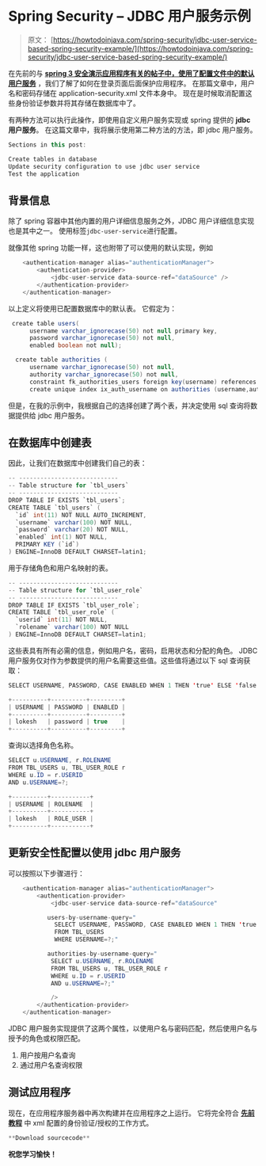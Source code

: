 # Spring Security – JDBC 用户服务示例

> 原文： [https://howtodoinjava.com/spring-security/jdbc-user-service-based-spring-security-example/](https://howtodoinjava.com/spring-security/jdbc-user-service-based-spring-security-example/)

在先前的与 [**spring 3 安全演示应用程序有关的帖子中，使用了配置文件中的默认用户服务**](//howtodoinjava.com/spring/spring-security/login-form-based-spring-3-security-example/ "Login form based spring 3 security example") ，我们了解了如何在登录页面后面保护应用程序。 在那篇文章中，用户名和密码存储在 application-security.xml 文件本身中。 现在是时候取消配置这些身份验证参数并将其存储在数据库中了。

有两种方法可以执行此操作，即使用自定义用户服务实现或 spring 提供的 **jdbc 用户服务**。 在这篇文章中，我将展示使用第二种方法的方法，即 jdbc 用户服务。

```java
Sections in this post:

Create tables in database
Update security configuration to use jdbc user service
Test the application
```

## **背景信息**

除了 spring 容器中其他内置的用户详细信息服务之外，JDBC 用户详细信息实现也是其中之一。 使用标签`jdbc-user-service`进行配置。

就像其他 spring 功能一样，这也附带了可以使用的默认实现，例如

```java
	<authentication-manager alias="authenticationManager">
		<authentication-provider>
			<jdbc-user-service data-source-ref="dataSource" />
		</authentication-provider>
	</authentication-manager>

```

以上定义将使用已配置数据库中的默认表。 它假定为：

```java
 create table users(
      username varchar_ignorecase(50) not null primary key,
      password varchar_ignorecase(50) not null,
      enabled boolean not null);

  create table authorities (
      username varchar_ignorecase(50) not null,
      authority varchar_ignorecase(50) not null,
      constraint fk_authorities_users foreign key(username) references users(username));
      create unique index ix_auth_username on authorities (username,authority);
```

但是，在我的示例中，我根据自己的选择创建了两个表，并决定使用 sql 查询将数据提供给 jdbc 用户服务。

## **在数据库**中创建表

因此，让我们在数据库中创建我们自己的表：

```java
-- ----------------------------
-- Table structure for `tbl_users`
-- ----------------------------
DROP TABLE IF EXISTS `tbl_users`;
CREATE TABLE `tbl_users` (
  `id` int(11) NOT NULL AUTO_INCREMENT,
  `username` varchar(100) NOT NULL,
  `password` varchar(20) NOT NULL,
  `enabled` int(1) NOT NULL,
  PRIMARY KEY (`id`)
) ENGINE=InnoDB DEFAULT CHARSET=latin1;
```

用于存储角色和用户名映射的表。

```java
-- ----------------------------
-- Table structure for `tbl_user_role`
-- ----------------------------
DROP TABLE IF EXISTS `tbl_user_role`;
CREATE TABLE `tbl_user_role` (
  `userid` int(11) NOT NULL,
  `rolename` varchar(100) NOT NULL
) ENGINE=InnoDB DEFAULT CHARSET=latin1;
```

这些表具有所有必需的信息，例如用户名，密码，启用状态和分配的角色。 JDBC 用户服务仅对作为参数提供的用户名需要这些值。这些值将通过以下 sql 查询获取：

```java
SELECT USERNAME, PASSWORD, CASE ENABLED WHEN 1 THEN 'true' ELSE 'false' END 'ENABLED' FROM TBL_USERS WHERE USERNAME=?;

+----------+----------+---------+
| USERNAME | PASSWORD | ENABLED |
+----------+----------+---------+
| lokesh   | password | true    |
+----------+----------+---------+
```

查询以选择角色名称。

```java
SELECT u.USERNAME, r.ROLENAME
FROM TBL_USERS u, TBL_USER_ROLE r
WHERE u.ID = r.USERID
AND u.USERNAME=?;

+----------+-----------+
| USERNAME | ROLENAME  |
+----------+-----------+
| lokesh   | ROLE_USER |
+----------+-----------+
```

## **更新安全性配置以使用 jdbc 用户服务**

可以按照以下步骤进行：

```java
	<authentication-manager alias="authenticationManager">
		<authentication-provider>
			<jdbc-user-service data-source-ref="dataSource"

		   users-by-username-query="
		     SELECT USERNAME, PASSWORD, CASE ENABLED WHEN 1 THEN 'true' ELSE 'false' END 'ENABLED' 
		     FROM TBL_USERS 
		     WHERE USERNAME=?;"

		   authorities-by-username-query="
		    SELECT u.USERNAME, r.ROLENAME 
			FROM TBL_USERS u, TBL_USER_ROLE r
			WHERE u.ID = r.USERID
			AND u.USERNAME=?;"

			/>
		</authentication-provider>
	</authentication-manager>

```

JDBC 用户服务实现提供了这两个属性，以使用户名与密码匹配，然后使用户名与授予的角色或权限匹配。

1.  用户按用户名查询
2.  通过用户名查询权限

## **测试应用程序**

现在，在应用程序服务器中再次构建并在应用程序之上运行。 它将完全符合 [**先前教程**](//howtodoinjava.com/spring/spring-security/login-form-based-spring-3-security-example/ "Login form based spring 3 security example") 中 xml 配置的身份验证/授权的工作方式。

```java
**Download sourcecode**
```

**祝您学习愉快！**